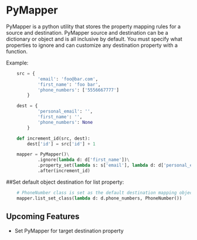 # PyMapper

PyMapper is a python utility that stores the property mapping rules for a source and destination.
PyMapper source and destination can be a dictionary or object and is all inclusive by default.
You must specify what properties to ignore and can customize any destination property with a function.

Example:
```python
    src = {
            'email': 'foo@bar.com',
            'first_name': 'foo bar',
            'phone_numbers': ['5556667777']
        }

    dest = {
            'personal_email': '',
            'first_name': '',
            'phone_numbers': None
        }

    def increment_id(src, dest):
        dest['id'] = src['id'] + 1

    mapper = PyMapper()\
            .ignore(lambda d: d['first_name'])\
            .property_set(lambda s: s['email'], lambda d: d['personal_email'])\
            .after(increment_id)
```
##Set default object destination for list property:
```python
    # PhoneNumber class is set as the default destination mapping object for the list
    mapper.list_set_class(lambda d: d.phone_numbers, PhoneNumber())
```
## Upcoming Features
- Set PyMapper for target destination property

